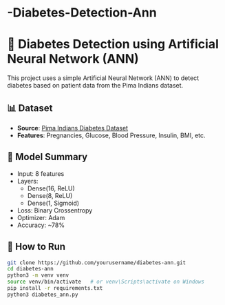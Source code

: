 # -Diabetes-Detection-Ann
# 🧠 Diabetes Detection using Artificial Neural Network (ANN)

This project uses a simple Artificial Neural Network (ANN) to detect diabetes based on patient data from the Pima Indians dataset.

## 📊 Dataset

- **Source**: [Pima Indians Diabetes Dataset](https://www.kaggle.com/datasets/uciml/pima-indians-diabetes-database)
- **Features**: Pregnancies, Glucose, Blood Pressure, Insulin, BMI, etc.

## 🧠 Model Summary

- Input: 8 features
- Layers:
  - Dense(16, ReLU)
  - Dense(8, ReLU)
  - Dense(1, Sigmoid)
- Loss: Binary Crossentropy
- Optimizer: Adam
- Accuracy: ~78%

## 🚀 How to Run

```bash
git clone https://github.com/yourusername/diabetes-ann.git
cd diabetes-ann
python3 -m venv venv
source venv/bin/activate   # or venv\Scripts\activate on Windows
pip install -r requirements.txt
python3 diabetes_ann.py
